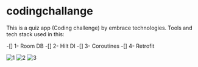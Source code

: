 # codingchallange
This is a quiz app (Coding challenge) by embrace technologies.
Tools and tech stack used in this:

-[] 1- Room DB
-[] 2- Hilt DI
-[] 3- Coroutines
-[] 4- Retrofit


![1](https://github.com/smkhurramkhan/Quiz-App-Coding-Task/assets/48547204/c1cb6dc1-7b11-42fc-910c-184b829f8298)
![2](https://github.com/smkhurramkhan/Quiz-App-Coding-Task/assets/48547204/b9bc3fe5-cc95-4227-92fe-2aabecca0b7c)
![3](https://github.com/smkhurramkhan/Quiz-App-Coding-Task/assets/48547204/e89ccd7e-3ae4-4d37-814e-556bbdbc1936)
